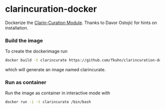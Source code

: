 # clarincuration-docker
Dockerize the [Clarin-Curation Module](https://github.com/clarin-eric/clarin-curation-module).
Thanks to Davor Ostojić for hints on installation.

### Build the image
To create the dockerimage run

```bash
docker build -t clarincurate https://github.com/fkuhn/clarincuration-docker.git
```
which will generate an image named clarincurate.


### Run as container
Run the image as container  in interactive mode with

```bash
docker run -i -t clarincurate /bin/bash
```
